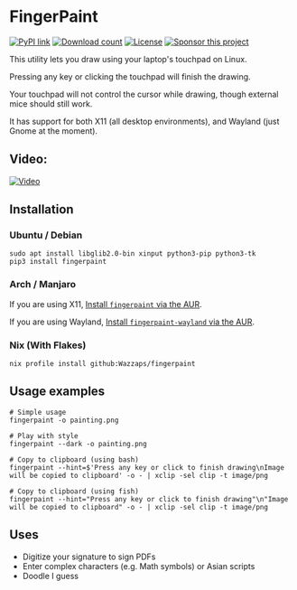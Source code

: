 # FingerPaint

[![PyPI link](https://img.shields.io/pypi/v/fingerpaint.svg)](https://pypi.python.org/pypi/fingerpaint/) [![Download count](https://pepy.tech/badge/fingerpaint)](https://pepy.tech/project/fingerpaint) [![License](https://img.shields.io/pypi/l/fingerpaint.svg)](https://pypi.python.org/pypi/fingerpaint/) [![Sponsor this project](https://img.shields.io/static/v1?label=Sponsor&logo=github-sponsors&logoColor=ffffff&color=777&message=This%20Project)](https://github.com/sponsors/Wazzaps)

This utility lets you draw using your laptop's touchpad on Linux.

Pressing any key or clicking the touchpad will finish the drawing.

Your touchpad will not control the cursor while drawing, though external mice should still work.

It has support for both X11 (all desktop environments), and Wayland (just Gnome at the moment).

## Video:

[![Video](http://img.youtube.com/vi/4gewfYs4I68/0.jpg)](http://www.youtube.com/watch?v=4gewfYs4I68 "FingerPaint demonstration video")

## Installation

### Ubuntu / Debian

```shell
sudo apt install libglib2.0-bin xinput python3-pip python3-tk
pip3 install fingerpaint
```

### Arch / Manjaro

If you are using X11, [Install `fingerpaint` via the AUR](https://aur.archlinux.org/packages/fingerpaint/).

If you are using Wayland, [Install `fingerpaint-wayland` via the AUR](https://aur.archlinux.org/packages/fingerpaint-wayland/).

### Nix (With Flakes)

```shell
nix profile install github:Wazzaps/fingerpaint
```

## Usage examples
```shell
# Simple usage
fingerpaint -o painting.png

# Play with style
fingerpaint --dark -o painting.png

# Copy to clipboard (using bash)
fingerpaint --hint=$'Press any key or click to finish drawing\nImage will be copied to clipboard' -o - | xclip -sel clip -t image/png

# Copy to clipboard (using fish)
fingerpaint --hint="Press any key or click to finish drawing"\n"Image will be copied to clipboard" -o - | xclip -sel clip -t image/png
```

## Uses

- Digitize your signature to sign PDFs
- Enter complex characters (e.g. Math symbols) or Asian scripts
- Doodle I guess
